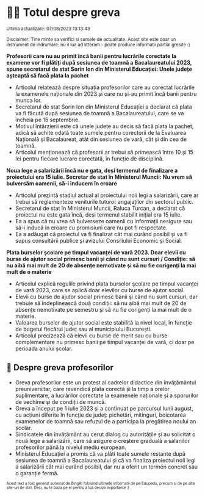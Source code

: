 # 👩‍🏫 Totul despre greva
<sub>Ultima actualizare: 07/08/2023 13:13:43</sub>

<sub>Disclaimer: Tine minte sa verifici si sursele de actualitate. Acest site este doar un instrument de indrumare: nu il lua ad litteram - poate produce informatii partial gresite :)</sub>

**Profesorii care nu au primit încă banii pentru lucrările corectate la examene vor fi plătiți după sesiunea de toamnă a Bacalaureatului 2023, spune secretarul de stat Sorin Ion din Ministerul Educației: Unele județe așteaptă să facă plata la pachet**
- Articolul relatează despre situația profesorilor care au corectat lucrările la examenele naționale din 2023 și care nu și-au primit încă banii pentru munca lor.
- Secretarul de stat Sorin Ion din Ministerul Educației a declarat că plata va fi făcută după sesiunea de toamnă a Bacalaureatului, care se va încheia pe 15 septembrie.
- Motivul întârzierii este că unele județe au decis să facă plata la pachet, adică să achite odată toate sumele pentru corectorii de la Evaluarea Națională și Bacalaureat, atât din sesiunea de vară, cât și din cea de toamnă.
- Articolul menționează că profesorii ar trebui să primească între 10 și 15 lei pentru fiecare lucrare corectată, în funcție de disciplină.

**Noua lege a salarizării încă nu e gata, deși termenul de finalizare a proiectului era 15 iulie. Secretar de stat în Ministerul Muncii: Nu vrem să bulversăm oamenii, să-i inducem în eroare**
- Articolul prezintă stadiul actual al proiectului noii legi a salarizării, care ar trebui să reglementeze veniturile tuturor angajaților din sectorul public.
- Secretarul de stat în Ministerul Muncii, Raluca Turcan, a declarat că proiectul nu este gata încă, deși termenul stabilit inițial era 15 iulie.
- Ea a spus că nu vrea să bulverseze oamenii cu informații nesigure sau să-i inducă în eroare cu promisiuni care nu pot fi respectate.
- Ea a adăugat că proiectul va fi finalizat cât mai curând posibil și va fi supus consultării publice și avizului Consiliului Economic și Social.

**Plata burselor școlare pe timpul vacanței de vară 2023. Doar elevii cu burse de ajutor social primesc banii și când nu sunt cursuri / Condiție: să nu aibă mai mult de 20 de absențe nemotivate și să nu fie corigenți la mai mult de o materie**
- Articolul explică regulile privind plata burselor școlare pe timpul vacanței de vară 2023, care se aplică doar elevilor cu burse de ajutor social.
- Elevii cu burse de ajutor social primesc banii și când nu sunt cursuri, dar trebuie să îndeplinească două condiții: să nu aibă mai mult de 20 de absențe nemotivate pe semestru și să nu fie corigenți la mai mult de o materie.
- Valoarea burselor de ajutor social este stabilită la nivel local, în funcție de bugetul fiecărui județ sau al municipiului București.
- Articolul precizează că elevii cu burse de merit sau cu burse complementare nu primesc banii pe timpul vacanței de vară, ci doar pe perioada anului școlar.

## 🏫 Despre greva profesorilor
- Greva profesorilor este un protest al cadrelor didactice din învățământul preuniversitar, care revendică plata corectă și la timp a orelor suplimentare, a lucrărilor corectate la examenele naționale și a sporurilor de vechime și de condiții de muncă.
- Greva a început pe 1 iulie 2023 și a continuat pe parcursul lunii august, cu acțiuni diferite în funcție de județ: pichetări, mitinguri, boicotarea examenelor de toamnă sau refuzul de a participa la pregătirea noului an școlar.
- Sindicatele din învățământ au cerut dialog cu autoritățile și au solicitat o nouă lege a salarizării, care să asigure o creștere graduală a salariilor profesorilor până la nivelul mediu european.
- Ministerul Educației a promis că va plăti toate sumele restante după sesiunea de toamnă a Bacalaureatului și că va finaliza proiectul noii legi a salarizării cât mai curând posibil, dar nu a oferit un termen concret sau o garanție fermă.


<sub><sub>Acest text a fost generat automat de BingAI folosind ultimele informatii de pe Edupedu, precum si de pe alte site-uri de stiri. Deci, nu te baza pe el pentru a lua decizii importante :)</sub></sub>